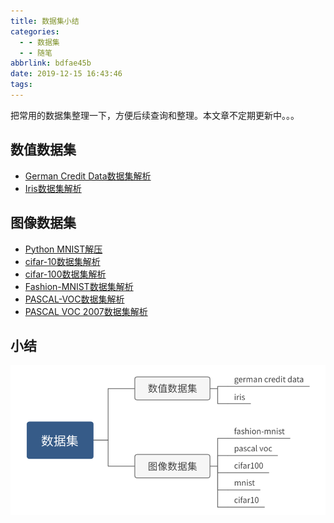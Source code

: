 ```yaml
---
title: 数据集小结
categories:
  - - 数据集
  - - 随笔
abbrlink: bdfae45b
date: 2019-12-15 16:43:46
tags:
---
```


把常用的数据集整理一下，方便后续查询和整理。本文章不定期更新中。。。

## 数值数据集

* [German Credit Data数据集解析](https://zhujian.tech/posts/833d7df4.html)
* [Iris数据集解析](https://zhujian.tech/posts/ffa9d775.html)

## 图像数据集

* [Python MNIST解压](https://blog.csdn.net/u012005313/article/details/84453316)
* [ cifar-10数据集解析](https://zhujian.tech/categories/dataset/)
* [cifar-100数据集解析](https://zhujian.tech/categories/dataset/)
* [Fashion-MNIST数据集解析](https://zhujian.tech/categories/dataset/)
* [PASCAL-VOC数据集解析](https://zhujian.tech/categories/dataset/)
* [PASCAL VOC 2007数据集解析](https://zhujian.tech/categories/dataset/)

## 小结

![](/imgs/dataset/summary.png)
